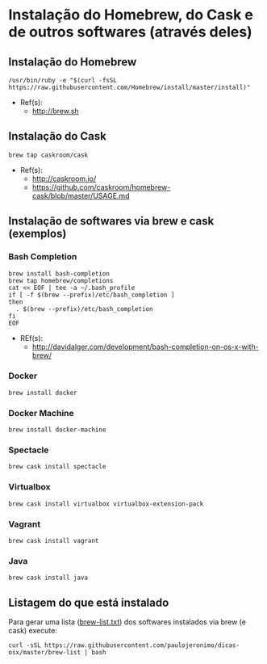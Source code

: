 # Instalação do Homebrew, do Cask e de outros softwares (através deles)

## Instalação do Homebrew

```
/usr/bin/ruby -e "$(curl -fsSL https://raw.githubusercontent.com/Homebrew/install/master/install)"
```

* Ref(s):
  * http://brew.sh

## Instalação do Cask

```
brew tap caskroom/cask
```

* Ref(s):
  * http://caskroom.io/
  * https://github.com/caskroom/homebrew-cask/blob/master/USAGE.md

## Instalação de softwares via brew e cask (exemplos)

### Bash Completion

```
brew install bash-completion
brew tap homebrew/completions
cat << EOF | tee -a ~/.bash_profile
if [ -f $(brew --prefix)/etc/bash_completion ]
then
  . $(brew --prefix)/etc/bash_completion
fi
EOF
```
* REf(s):
  * http://davidalger.com/development/bash-completion-on-os-x-with-brew/

### Docker

```
brew install docker
```

### Docker Machine

```
brew install docker-machine
```

### Spectacle

```
brew cask install spectacle
```

### Virtualbox

```
brew cask install virtualbox virtualbox-extension-pack
```

### Vagrant

```
brew cask install vagrant
```

### Java

```
brew cask install java
```

## Listagem do que está instalado

Para gerar uma lista ([brew-list.txt](brew-list.txt)) dos softwares instalados via brew (e cask) execute:

```
curl -sSL https://raw.githubusercontent.com/paulojeronimo/dicas-osx/master/brew-list | bash
```
